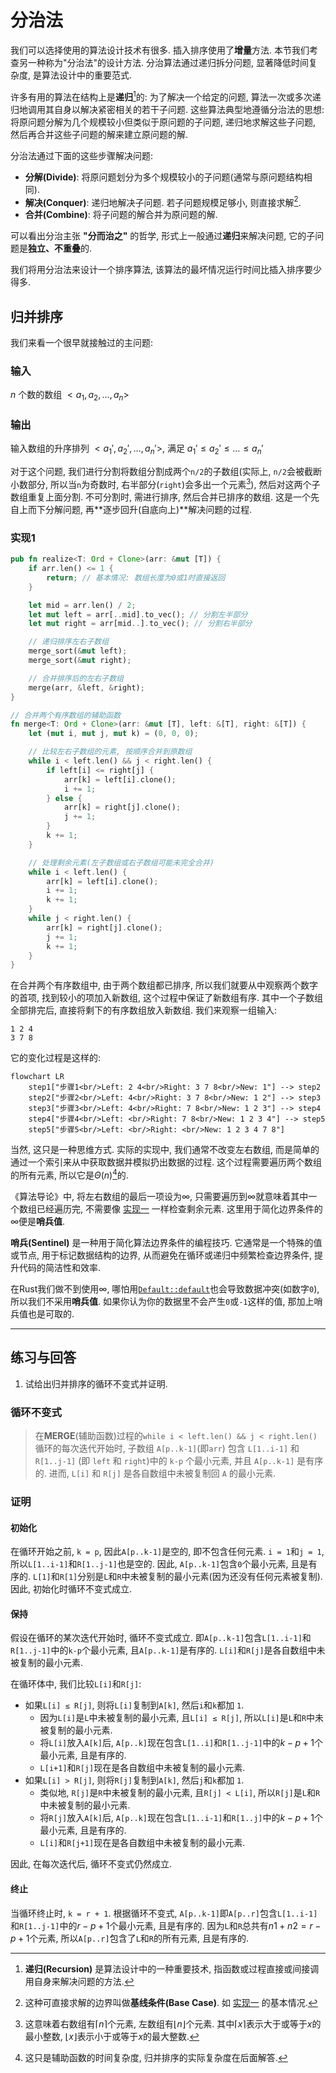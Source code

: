 # 分治法
我们可以选择使用的算法设计技术有很多. 插入排序使用了**增量**方法. 本节我们考查另一种称为"分治法"的设计方法. 分治算法通过递归拆分问题, 显著降低时间复杂度, 是算法设计中的重要范式.

许多有用的算法在结构上是**递归**[^note1]的: 为了解决一个给定的问题, 算法一次或多次递归地调用其自身以解决紧密相关的若干子问题. 这些算法典型地遵循分治法的思想: 将原问题分解为几个规模较小但类似于原问题的子问题, 递归地求解这些子问题, 然后再合并这些子问题的解来建立原问题的解.

分治法通过下面的这些步骤解决问题:
- **分解(Divide)**: 将原问题划分为多个规模较小的子问题(通常与原问题结构相同).
- **解决(Conquer)**: 递归地解决子问题. 若子问题规模足够小, 则直接求解[^note2].
- **合并(Combine)**: 将子问题的解合并为原问题的解.

可以看出分治主张 **"分而治之"** 的哲学, 形式上一般通过**递归**来解决问题, 它的子问题是**独立、不重叠**的.

我们将用分治法来设计一个排序算法, 该算法的最坏情况运行时间比插入排序要少得多.
## 归并排序
我们来看一个很早就接触过的主问题:
### 输入
$n$ 个数的数组 $<a_1, a_2, \dots, a_n>$
### 输出
输入数组的升序排列 $<a_1', a_2', \dots, a_n'>$, 满足 $a_1' \leq a_2' \leq \dots \leq a_n'$

对于这个问题, 我们进行分割将数组分割成两个`n/2`的子数组(实际上, `n/2`会被截断小数部分, 所以当`n`为奇数时, 右半部分(`right`)会多出一个元素[^note3]), 然后对这两个子数组重复上面分割. 不可分割时, 需进行排序, 然后合并已排序的数组. 这是一个先自上而下分解问题, 再**逐步回升(自底向上)**解决问题的过程.
### 实现1
```rs
pub fn realize<T: Ord + Clone>(arr: &mut [T]) {
    if arr.len() <= 1 {
        return; // 基本情况: 数组长度为0或1时直接返回
    }

    let mid = arr.len() / 2;
    let mut left = arr[..mid].to_vec(); // 分割左半部分
    let mut right = arr[mid..].to_vec(); // 分割右半部分

    // 递归排序左右子数组
    merge_sort(&mut left);
    merge_sort(&mut right);

    // 合并排序后的左右子数组
    merge(arr, &left, &right);
}

// 合并两个有序数组的辅助函数
fn merge<T: Ord + Clone>(arr: &mut [T], left: &[T], right: &[T]) {
    let (mut i, mut j, mut k) = (0, 0, 0);

    // 比较左右子数组的元素, 按顺序合并到原数组
    while i < left.len() && j < right.len() {
        if left[i] <= right[j] {
            arr[k] = left[i].clone();
            i += 1;
        } else {
            arr[k] = right[j].clone();
            j += 1;
        }
        k += 1;
    }

    // 处理剩余元素(左子数组或右子数组可能未完全合并)
    while i < left.len() {
        arr[k] = left[i].clone();
        i += 1;
        k += 1;
    }
    while j < right.len() {
        arr[k] = right[j].clone();
        j += 1;
        k += 1;
    }
}
```
在合并两个有序数组中, 由于两个数组都已排序, 所以我们就要从中观察两个数字的首项, 找到较小的项加入新数组, 这个过程中保证了新数组有序. 其中一个子数组全部排完后, 直接将剩下的有序数组放入新数组. 我们来观察一组输入:
```text
1 2 4
3 7 8
```
它的变化过程是这样的:
```mermaid
flowchart LR
    step1["步骤1<br/>Left: 2 4<br/>Right: 3 7 8<br/>New: 1"] --> step2
    step2["步骤2<br/>Left: 4<br/>Right: 3 7 8<br/>New: 1 2"] --> step3
    step3["步骤3<br/>Left: 4<br/>Right: 7 8<br/>New: 1 2 3"] --> step4
    step4["步骤4<br/>Left: <br/>Right: 7 8<br/>New: 1 2 3 4"] --> step5
    step5["步骤5<br/>Left: <br/>Right: <br/>New: 1 2 3 4 7 8"]
```
当然, 这只是一种思维方式. 实际的实现中, 我们通常不改变左右数组, 而是简单的通过一个索引来从中获取数据并模拟扔出数据的过程. 这个过程需要遍历两个数组的所有元素, 所以它是$\Theta(n)$[^note4]的.

《算法导论》中, 将左右数组的最后一项设为$\infty$, 只需要遍历到$\infty$就意味着其中一个数组已经遍历完, 不需要像 [实现一](#实现一) 一样检查剩余元素. 这里用于简化边界条件的$\infty$便是**哨兵值**.

**哨兵(Sentinel)** 是一种用于简化算法边界条件的编程技巧. 它通常是一个特殊的值或节点, 用于标记数据结构的边界, 从而避免在循环或递归中频繁检查边界条件, 提升代码的简洁性和效率.

在Rust我们做不到使用$\infty$, 哪怕用[`Default::default`](https://rustwiki.org/zh-CN/std/default/trait.Default.html#tymethod.default)也会导致数据冲突(如数字`0`), 所以我们不采用**哨兵值**. 如果你认为你的数据里不会产生`0`或`-1`这样的值, 那加上哨兵值也是可取的.

---
## 练习与回答
1. 试给出归并排序的循环不变式并证明.
### 循环不变式
> 在**MERGE**(辅助函数)过程的`while i < left.len() && j < right.len()`循环的每次迭代开始时, 子数组 `A[p..k-1]`(即`arr`) 包含 `L[1..i-1]` 和 `R[1..j-1]` (即 `left` 和 `right`)中的 `k-p` 个最小元素, 并且 `A[p..k-1]` 是有序的. 进而, `L[i]` 和 `R[j]` 是各自数组中未被复制回 `A` 的最小元素.

### 证明
#### 初始化
在循环开始之前, `k = p`, 因此`A[p..k-1]`是空的, 即不包含任何元素. `i = 1`和`j = 1`, 所以`L[1..i-1]`和`R[1..j-1]`也是空的. 因此, `A[p..k-1]`包含`0`个最小元素, 且是有序的. `L[1]`和`R[1]`分别是`L`和`R`中未被复制的最小元素(因为还没有任何元素被复制). 因此, 初始化时循环不变式成立.
#### 保持
假设在循环的某次迭代开始时, 循环不变式成立. 即`A[p..k-1]`包含`L[1..i-1]`和`R[1..j-1]`中的`k-p`个最小元素, 且`A[p..k-1]`是有序的. `L[i]`和`R[j]`是各自数组中未被复制的最小元素.

在循环体中, 我们比较`L[i]`和`R[j]`:

- 如果`L[i] ≤ R[j]`, 则将`L[i]`复制到`A[k]`, 然后`i`和`k`都加 `1`.
    - 因为`L[i]`是`L`中未被复制的最小元素, 且`L[i] ≤ R[j]`, 所以`L[i]`是`L`和`R`中未被复制的最小元素.
    - 将`L[i]`放入`A[k]`后, `A[p..k]`现在包含`L[1..i]`和`R[1..j-1]`中的$k-p + 1$个最小元素, 且是有序的.
    - `L[i+1]`和`R[j]`现在是各自数组中未被复制的最小元素.
- 如果`L[i] > R[j]`, 则将`R[j]`复制到`A[k]`, 然后`j`和`k`都加 `1`.
    - 类似地, `R[j]`是`R`中未被复制的最小元素, 且`R[j] < L[i]`, 所以`R[j]`是`L`和`R`中未被复制的最小元素.
    - 将`R[j]`放入`A[k]`后, `A[p..k]`现在包含`L[1..i-1]`和`R[1..j]`中的$k-p + 1$个最小元素, 且是有序的.
    - `L[i]`和`R[j+1]`现在是各自数组中未被复制的最小元素.

因此, 在每次迭代后, 循环不变式仍然成立.
#### 终止
当循环终止时, `k = r + 1`. 根据循环不变式, `A[p..k-1]`即`A[p..r]`包含`L[1..i-1]`和`R[1..j-1]`中的$r-p + 1$个最小元素, 且是有序的. 因为`L`和`R`总共有$n1 + n2 = r-p + 1$个元素, 所以`A[p..r]`包含了`L`和`R`的所有元素, 且是有序的.

[^note1]: **递归(Recursion)** 是算法设计中的一种重要技术, 指函数或过程直接或间接调用自身来解决问题的方法.

[^note2]: 这种可直接求解的边界叫做**基线条件(Base Case)**. 如 [实现一](#实现一) 的基本情况.

[^note3]: 这意味着右数组有$\lceil n \rceil$个元素, 左数组有$\lfloor n \rfloor$个元素. 其中$\lceil x \rceil$表示大于或等于$x$的最小整数, $\lfloor x \rfloor$表示小于或等于$x$的最大整数.

[^note4]: 这只是辅助函数的时间复杂度, 归并排序的实际复杂度在后面解答.
